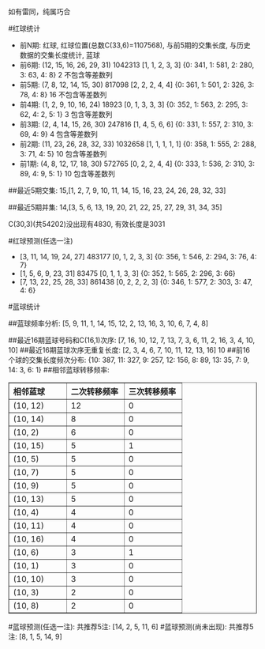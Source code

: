 <!-- 
.. title: 双色球2011147期(2011-12-15)数据分析报告
.. slug: slott-2011147-2011-12-15-report
.. date: 2011-12-16 08:00:00 UTC+08:00
.. tags: Lottery
.. link: 
.. description: 
.. type: text
-->

如有雷同，纯属巧合

<!-- TEASER_END-->

#红球统计

- 前N期: 红球, 红球位置(总数C(33,6)=1107568), 与前5期的交集长度, 与历史数据的交集长度统计, 蓝球
- 前6期: (12, 15, 16, 26, 29, 31) 1042313 [1, 1, 2, 3, 3] {0: 341, 1: 581, 2: 280, 3: 63, 4: 8} 2 不包含等差数列
- 前5期: (7, 8, 12, 14, 15, 30) 817098 [2, 2, 2, 4, 4] {0: 361, 1: 501, 2: 326, 3: 78, 4: 8} 16 不包含等差数列
- 前4期: (1, 2, 9, 10, 16, 24) 18923 [0, 1, 3, 3, 3] {0: 352, 1: 563, 2: 295, 3: 62, 4: 2, 5: 1} 3 包含等差数列
- 前3期: (2, 4, 14, 15, 26, 30) 247816 [1, 4, 5, 6, 6] {0: 331, 1: 557, 2: 310, 3: 69, 4: 9} 4 包含等差数列
- 前2期: (11, 23, 26, 28, 32, 33) 1032658 [1, 1, 1, 1, 1] {0: 358, 1: 555, 2: 288, 3: 71, 4: 5} 10 包含等差数列
- 前1期: (4, 8, 12, 17, 18, 30) 572765 [0, 2, 2, 4, 4] {0: 333, 1: 536, 2: 310, 3: 89, 4: 9, 5: 1} 10 包含等差数列

##最近5期交集:
15,[1, 2, 7, 9, 10, 11, 14, 15, 16, 23, 24, 26, 28, 32, 33]

##最近5期并集:
14,[3, 5, 6, 13, 19, 20, 21, 22, 25, 27, 29, 31, 34, 35]

C(30,3)(共54202)没出现有4830, 
有效长度是3031

#红球预测(任选一注)

- [3, 11, 14, 19, 24, 27] 483177 [0, 1, 2, 3, 3] {0: 356, 1: 546, 2: 294, 3: 76, 4: 7}
- [1, 5, 6, 9, 23, 31] 83475 [0, 1, 1, 3, 3] {0: 352, 1: 565, 2: 296, 3: 66}
- [7, 13, 22, 25, 28, 33] 861438 [0, 2, 2, 2, 3] {0: 346, 1: 577, 2: 303, 3: 47, 4: 6}

#蓝球统计

##蓝球频率分析:
[5, 9, 11, 1, 14, 15, 12, 2, 13, 16, 3, 10, 6, 7, 4, 8]

##最近16期蓝球号码和C(16,1)次序:
[7, 16, 10, 12, 7, 13, 7, 3, 6, 11, 2, 16, 3, 4, 10, 10]
##最近16期蓝球次序无重复长度:
[2, 3, 4, 6, 7, 10, 11, 12, 13, 16] 10
##前16个球的交集长度频次分布:
{10: 387, 11: 327, 9: 257, 12: 156, 8: 89, 13: 35, 7: 9, 14: 3, 6: 1}
##相邻蓝球转移频率:
<table border="1" class="table table-striped dataframe">
  <thead>
    <tr style="text-align: left;">
      <th style="min-width: 100px;">相邻蓝球</th>
      <th style="min-width: 100px;">二次转移频率</th>
      <th style="min-width: 100px;">三次转移频率</th>
    </tr>
  </thead>
  <tbody>
    <tr>
      <td> (10, 12)</td>
      <td> 12</td>
      <td> 0</td>
    </tr>
    <tr>
      <td> (10, 14)</td>
      <td>  8</td>
      <td> 0</td>
    </tr>
    <tr>
      <td>  (10, 2)</td>
      <td>  6</td>
      <td> 0</td>
    </tr>
    <tr>
      <td> (10, 15)</td>
      <td>  5</td>
      <td> 1</td>
    </tr>
    <tr>
      <td>  (10, 5)</td>
      <td>  5</td>
      <td> 0</td>
    </tr>
    <tr>
      <td>  (10, 7)</td>
      <td>  5</td>
      <td> 0</td>
    </tr>
    <tr>
      <td>  (10, 9)</td>
      <td>  5</td>
      <td> 0</td>
    </tr>
    <tr>
      <td> (10, 13)</td>
      <td>  5</td>
      <td> 0</td>
    </tr>
    <tr>
      <td>  (10, 4)</td>
      <td>  4</td>
      <td> 0</td>
    </tr>
    <tr>
      <td> (10, 11)</td>
      <td>  4</td>
      <td> 0</td>
    </tr>
    <tr>
      <td> (10, 16)</td>
      <td>  4</td>
      <td> 0</td>
    </tr>
    <tr>
      <td>  (10, 6)</td>
      <td>  3</td>
      <td> 1</td>
    </tr>
    <tr>
      <td>  (10, 1)</td>
      <td>  3</td>
      <td> 0</td>
    </tr>
    <tr>
      <td> (10, 10)</td>
      <td>  3</td>
      <td> 0</td>
    </tr>
    <tr>
      <td>  (10, 3)</td>
      <td>  2</td>
      <td> 0</td>
    </tr>
    <tr>
      <td>  (10, 8)</td>
      <td>  2</td>
      <td> 0</td>
    </tr>
  </tbody>
</table>
#蓝球预测(任选一注):
共推荐5注: [14, 2, 5, 11, 6]
#蓝球预测(尚未出现):
共推荐5注: [8, 1, 5, 14, 9]

